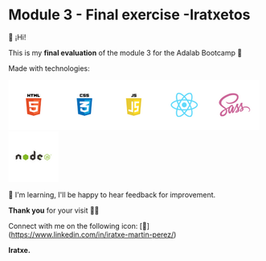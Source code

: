 # Module 3 - Final exercise -Iratxetos 

👋 ¡Hi!

This is my **final evaluation** of the module 3 for the Adalab Bootcamp 👩

Made with technologies:


 ![Html](./src/images/2.png)![Css](./src/images/4.png)![Javascript](./src/images/3.png)![React](./src/images/5.png)![Sass](./src/images/6.png)![Node](./src/images/1.png)


📢 I'm learning, I'll be happy to hear feedback for improvement.

**Thank you** for your visit 💁‍♀️

Connect with me on the following icon:
[📩] (https://www.linkedin.com/in/iratxe-martin-perez/)


**Iratxe.**
